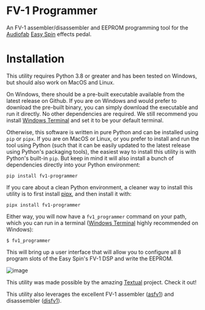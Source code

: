 # FV-1 Programmer

An FV-1 assembler/disassembler and EEPROM programming tool for the [Audiofab](https://audiofab.com/) [Easy Spin](https://audiofab.com/products/easy-spin) effects pedal.

# Installation

This utility requires Python 3.8 or greater and has been tested on Windows, but should also work on MacOS and Linux.

On Windows, there should be a pre-built executable available from the latest release on Github. If you are on Windows and would prefer to download the pre-built binary, you can simply download the executable and run it directly. No other dependencies are required. We still recommend you install [Windows Terminal](https://aka.ms/terminal) and set it to be your default terminal.

Otherwise, this software is written in pure Python and can be installed using `pip` or `pipx`. If you are on MacOS or Linux, or you prefer to install and run the tool using Python (such that it can be easily updated to the latest release using Python's packaging tools), the easiest way to install this utility is with Python's built-in `pip`. But keep in mind it will also install a bunch of dependencies directly into your Python environment:

`pip install fv1-programmer`

If you care about a clean Python environment, a cleaner way to install this utility is to first install [pipx](https://pypa.github.io/pipx/), and then install it with:

`pipx install fv1-programmer`

Either way, you will now have a `fv1_programmer` command on your path, which you can run in a terminal ([Windows Terminal](https://aka.ms/terminal) highly recommended on Windows):

```
$ fv1_programmer
```

This will bring up a user interface that will allow you to configure all 8 program slots of the Easy Spin's FV-1 DSP and write the EEPROM.

![image](https://github.com/audiofab/fv1_programmer/assets/1384978/36d8e9b9-4fe6-4cc4-b7b3-194910aaff97)

This utility was made possible by the amazing [Textual](https://textual.textualize.io/) project. Check it out!

This utility also leverages the excellent FV-1 assembler ([asfv1](https://github.com/ndf-zz/asfv1)) and disassembler ([disfv1](https://github.com/ndf-zz/disfv1)).
